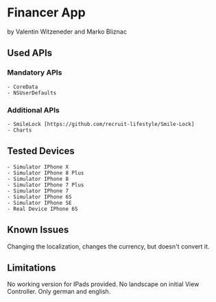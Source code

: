 # Financer App
by Valentin Witzeneder and Marko Bliznac

## Used APIs

### Mandatory APIs
    - CoreData
    - NSUserDefaults
    
### Additional APIs
    - SmileLock [https://github.com/recruit-lifestyle/Smile-Lock]
    - Charts

## Tested Devices
    - Simulator IPhone X
    - Simulator IPhone 8 Plus
    - Simulator IPhone 8
    - Simulator IPhone 7 Plus
    - Simulator IPhone 7
    - Simulator IPhone 6S
    - Simulator IPhone SE
    - Real Device IPhone 6S

## Known Issues
Changing the localization, changes the currency, but doesn't convert it.

## Limitations
No working version for IPads provided.
No landscape on initial View Controller.
Only german and english.
